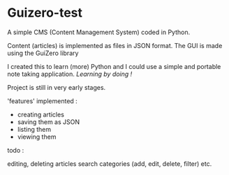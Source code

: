 # Guizero-test
A simple CMS (Content Management System) coded in Python.

Content (articles) is implemented as files in JSON format.
The GUI is made using the GuiZero library

I created this to learn (more) Python and I could use a simple and portable note taking application. *Learning by doing !*

Project is still in very early stages.

'features' implemented :

- creating articles
- saving them as JSON
- listing them
- viewing them

todo :

editing, deleting articles
search
categories (add, edit, delete, filter)
etc.
